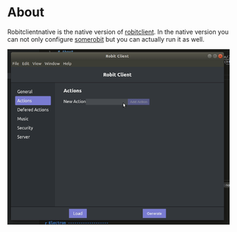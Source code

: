 # About
Robitclientnative is the native version of [robitclient](https://github.com/JeffreyRiggle/robitclient). In the native version you can not only configure [somerobit](https://github.com/JeffreyRiggle/somerobit) but you can actually run it as well.

![](./usingrobit.gif)